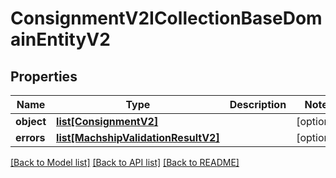 # ConsignmentV2ICollectionBaseDomainEntityV2

## Properties
Name | Type | Description | Notes
------------ | ------------- | ------------- | -------------
**object** | [**list[ConsignmentV2]**](ConsignmentV2.md) |  | [optional] 
**errors** | [**list[MachshipValidationResultV2]**](MachshipValidationResultV2.md) |  | [optional] 

[[Back to Model list]](../README.md#documentation-for-models) [[Back to API list]](../README.md#documentation-for-api-endpoints) [[Back to README]](../README.md)

